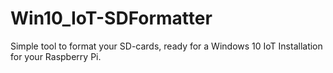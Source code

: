# Win10_IoT-SDFormatter
Simple tool to format your SD-cards, ready for a Windows 10 IoT Installation for your Raspberry Pi.
